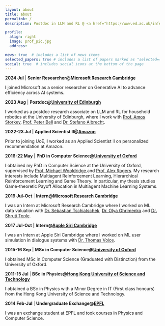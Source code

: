 ```yaml
---
layout: about
title: about
permalink: /
description: Postdoc in LLM and RL @ <a href="https://www.ed.ac.uk/informatics">University of Edinburgh </a>

profile:
  align: right
  image: prof_pic.jpg
  address:

news: true  # includes a list of news items
selected_papers: true # includes a list of papers marked as "selected={true}"
social: true  # includes social icons at the bottom of the page
---
```



**2024 Jul** \| **Senior Researcher@<a href="https://www.microsoft.com/en-us/research/lab/microsoft-research-cambridge/">Microsoft Research Cambridge</a>**

I joined Microsoft as a senior researcher on Generative AI to advance efficiency across AI systems.


**2023 Aug** \| **Postdoc@<a href="https://www.ed.ac.uk/informatics">University of Edinburgh</a>**

I worked as a postdoc research associate on LLM and RL for household robotics at the University of Edinburgh, where I work with <a href="https://homepages.inf.ed.ac.uk/amos/">Prof. Amos Storkey</a>, <a href="https://homepages.inf.ed.ac.uk/pbell1/">Prof. Peter Bell</a> and <a href="https://agents.inf.ed.ac.uk/stefano-albrecht/">Dr. Stefano Albrecht</a>.

**2022-23 Jul**  \| **Applied Scientist II@<a href="https://www.amazon.jobs/en/locations/edinburgh-scotland">Amazon</a>**

Prior to joining UoE, I worked as an Applied Scientist II on personalized recommendation at Amazon.

**2016-22 May**  \| **PhD in Computer Science@<a href="https://www.cs.ox.ac.uk/">University of Oxford</a>**

I obtained my PhD in Computer Science at the University of Oxford, supervised by <a href="https://www.cs.ox.ac.uk/people/michael.wooldridge/">Prof. Michael Wooldridge </a> and <a href="https://www.cs.ox.ac.uk/people/alex.rogers/">Prof. Alex Rogers</a>. My research interests include Multiagent Reinforcement Learning, Hierarchical Reinforcement Learning and Game Theory. In particular, my thesis studies Game-theoretic Payoff Allocation in Multiagent Machine Learning Systems.

**2019 Jul-Oct** \|  **Intern@<a href="https://www.microsoft.com/en-us/research/lab/microsoft-research-cambridge/">Microsoft Research Cambridge</a>**

I was an Intern at Microsoft Research Cambridge where I worked on ML data valuation with <a href="https://www.tschiatschek.net/">Dr. Sebastian Tschiatschek</a>, <a href="https://oohrimenko.github.io/">Dr. Olya Ohrimenko</a> and <a href="https://www.microsoft.com/en-us/research/people/shtople/">Dr. Shruti Tople</a>. 

**2017 Jul-Oct** \|  **Intern@<a href="https://www.apple.com/uk/siri/">Apple Siri Cambridge</a>**

I was an Intern at Apple Siri Cambridge where I worked on ML user simulation in dialogue systems with <a href="https://www.linkedin.com/in/thomas-voice-a67b9ab9/">Dr. Thomas Voice</a>.

**2015-16 Sep** \|  **MSc in Computer Science@<a href="https://www.cs.ox.ac.uk/">University of Oxford</a>**

I obtained MSc in Computer Science (Graduated with Distinction) from the University of Oxford. 

**2011-15 Jul** \|  **BSc in Physics@<a href="https://hkust.edu.hk/">Hong Kong University of Science and Technology</a>**

I obtained a BSc in Physics with a Minor Degree in IT (First class honours) from the Hong Kong University of Science and Technology. 

**2014 Feb-Jul** \|  **Undergraduate Exchange@<a href="https://www.epfl.ch/en/">EPFL</a>**

I was an exchange student at EPFL and took courses in Physics and Computer Science.